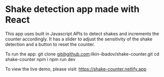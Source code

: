 # Shake detection app made with React

This app uses built in Javascript APIs to detect shakes and increments the counter accordingly. It has a slider to adjust the sensitivity of the shake detection and a button to reset the counter.

To run the app:
git clone git@github.com:ilkin-ibadov/shake-counter.git
cd shake-counter
npm i
npm run dev

To view the live demo, please visit:
https://shake-counter.netlify.app

